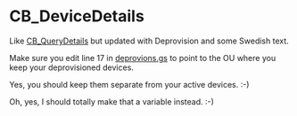 # CB_DeviceDetails
Like [CB_QueryDetails](https://github.com/NoSubstitute/CB_QueryDetails) but updated with Deprovision and some Swedish text.

Make sure you edit line 17 in [deprovions.gs](https://github.com/NoSubstitute/CB_DeviceDetails/blob/main/deprovisionDevice.gs) to point to the OU where you keep your deprovisioned devices.

Yes, you should keep them separate from your active devices. :-)

Oh, yes, I should totally make that a variable instead. :-)
